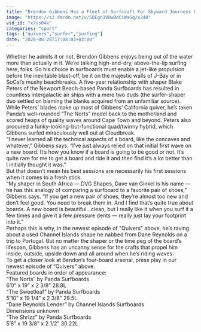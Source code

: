 ```yaml
---
title: "Brendon Gibbens Has a Fleet of Surfcraft For Skyward Journeys QUIVERS"
image: "https://s2.dmcdn.net/v/SQEgn1VHwBdCiWaGg/x240"
vid_id: "x7vs04x"
categories: "sport"
tags: ["quivers","surfer","surfing"]
date: "2020-08-28T17:08:03+03:00"
---
```

Whether he admits it or not, Brendon Gibbens enjoys being out of the water more than actually in it. We’re talking high-and-dry, above-the-lip surfing here, folks. So his choice in surfboards must enable a jet-like propulsion before the inevitable blast-off, be it on the majestic walls of J-Bay or in SoCal’s mushy beachbreaks. A five-year relationship with shaper Blake Peters of the Newport Beach-based Panda Surfboards has resulted in countless intergalactic air ships with a mere two duds (the surfer-shaper duo settled on blaming the blanks acquired from an unfamiliar source).  <br>While Peters’ blades make up most of Gibbens’ California quiver, he’s taken Panda’s well-rounded “The Norts” model back to the motherland and scored heaps of quality waves around Cape Town and beyond. Peters also procured a funky-looking-but-functional quad/twinny hybrid, which Gibbens surfed miraculously well out at Cloudbreak.  <br>“I never learned all the technical aspects of a board, like the concaves and whatever,” Gibbens says. “I’ve just always relied on that initial first wave on a new board. It’s how you know if a board is going to be good or not. It’s quite rare for me to get a board and ride it and then find it’s a lot better than I initially thought it was.”  <br>But that doesn’t mean his best sessions are necessarily his first sessions when it comes to a fresh stick.  <br>“My shaper in South Africa — DVG Shapes, Dave van Ginkel is his name — he has this analogy of comparing a surfboard to a favorite pair of shoes,” Gibbens says. “If you get a new pair of shoes, they’re almost too new and don’t feel good. You need to break them in. And I find that’s quite true about boards. A new board is beautiful…clean, but I really like it when you surf it a few times and give it a few pressure dents — really just lay your footprint into it.”  <br>Perhaps this is why, in the newest episode of &quot;Quivers&quot; above, he’s raving about a used Channel Islands shape he nabbed from Dane Reynolds on a trip to Portugal. But no matter the shaper or the time peg of the board’s lifespan, Gibbens has an uncanny sense for the crafts that propel him inside, outside, upside down and all around when he’s riding waves.  <br>To get a closer look at Bendon’s four-board arsenal, press play in our newest episode of “Quivers” above.  <br>Featured boards in order of appearance:  <br>“The Norts” by Panda Surfboards  <br>6’0” x 19” x 2 3/8” 28.8L  <br>“The Sweetleaf” by Panda Surfboards  <br>5’10” x 19 1/4” x 2 3/8” 28.5L  <br>“Dane Reynolds Lender” by Channel Islands Surfboards  <br>Dimensions unknown  <br>“The Shrizz” by Panda Surfboards  <br>5’8” x 19 3/8” x 2 1/2” 30.22L

